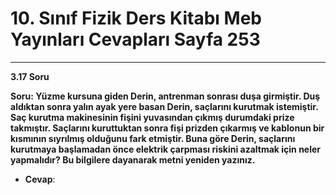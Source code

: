# 10. Sınıf Fizik Ders Kitabı Meb Yayınları Cevapları Sayfa 253

---

**3.17 Soru**

**Soru: Yüzme kursuna giden Derin, antrenman sonrası duşa girmiştir. Duş aldıktan sonra yalın ayak yere basan Derin, saçlarını kurutmak istemiştir. Saç kurutma makinesinin fişini yuvasından çıkmış durumdaki prize takmıştır. Saçlarını kuruttuktan sonra fişi prizden çıkarmış ve kablonun bir kısmının sıyrılmış olduğunu fark etmiştir. Buna göre Derin, saçlarını kurutmaya başlamadan önce elektrik çarpması riskini azaltmak için neler yapmalıdır? Bu bilgilere dayanarak metni yeniden yazınız.**

-   **Cevap**: